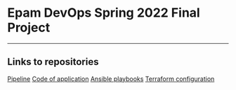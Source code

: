 # Epam DevOps Spring 2022 Final Project
***
## Links to repositories
<a href="https://github.com/Kaseki1/final-project-pipeline">Pipeline</a>
<a href="https://github.com/Kaseki1/crcs">Code of application</a>
<a href="https://github.com/Kaseki1/final-project-playbooks">Ansible playbooks</a>
<a href="https://github.com/Kaseki1/final-project-terraform">Terraform configuration</a>
